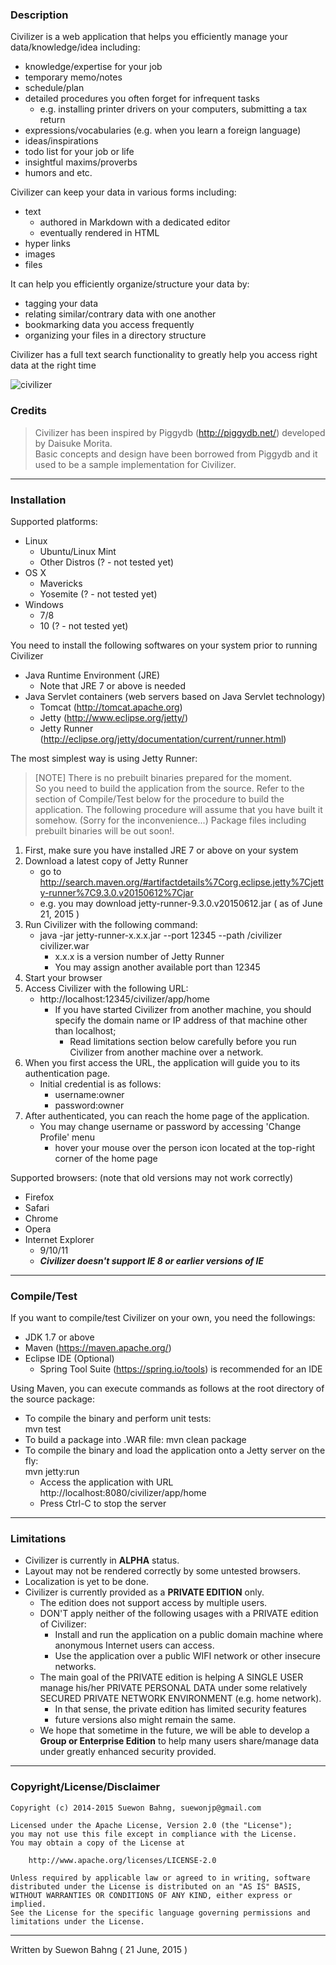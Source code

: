 ### Description

Civilizer is a web application that helps you efficiently manage your data/knowledge/idea including:

- knowledge/expertise for your job
- temporary memo/notes
- schedule/plan
- detailed procedures you often forget for infrequent tasks
  - e.g. installing printer drivers on your computers, submitting a tax return
- expressions/vocabularies (e.g. when you learn a foreign language)
- ideas/inspirations
- todo list for your job or life
- insightful maxims/proverbs
- humors and etc.

Civilizer can keep your data in various forms including:

- text
    - authored in Markdown with a dedicated editor
    - eventually rendered in HTML
- hyper links
- images
- files

It can help you efficiently organize/structure your data by:

- tagging your data
- relating similar/contrary data with one another
- bookmarking data you access frequently
- organizing your files in a directory structure

Civilizer has a full text search functionality to greatly help you access right data at the right time

![civilizer](http://s6.postimg.org/ljrursgg1/civilizer.png)

### Credits 

> Civilizer has been inspired by Piggydb (http://piggydb.net/) developed by Daisuke Morita.    
> Basic concepts and design have been borrowed from Piggydb and it used to be a sample implementation for Civilizer.  

* * *
### Installation

Supported platforms:

- Linux
    - Ubuntu/Linux Mint
    - Other Distros (? - not tested yet)
- OS X
    - Mavericks
    - Yosemite (? - not tested yet)
- Windows
    - 7/8
    - 10 (? - not tested yet)
    
You need to install the following softwares on your system prior to running Civilizer

- Java Runtime Environment (JRE)
    - Note that JRE 7 or above is needed
- Java Servlet containers (web servers based on Java Servlet technology)
    - Tomcat (http://tomcat.apache.org)
    - Jetty (http://www.eclipse.org/jetty/)
    - Jetty Runner (http://eclipse.org/jetty/documentation/current/runner.html)
    
The most simplest way is using Jetty Runner:

> [NOTE] There is no prebuilt binaries prepared for the moment.  
> So you need to build the application from the source. 
> Refer to the section of Compile/Test below for the procedure to build the application.
> The following procedure will assume that you have built it somehow. (Sorry for the inconvenience...) 
> Package files including prebuilt binaries will be out soon!.

1. First, make sure you have installed JRE 7 or above on your system
1. Download a latest copy of Jetty Runner
    - go to http://search.maven.org/#artifactdetails%7Corg.eclipse.jetty%7Cjetty-runner%7C9.3.0.v20150612%7Cjar
    - e.g. you may download jetty-runner-9.3.0.v20150612.jar ( as of June 21, 2015 )
1. Run Civilizer with the following command:
    - java -jar jetty-runner-x.x.x.jar --port 12345 --path /civilizer civilizer.war
        - x.x.x is a version number of Jetty Runner
        - You may assign another available port than 12345
1. Start your browser
1. Access Civilizer with the following URL:
    - http://localhost:12345/civilizer/app/home
        - If you have started Civilizer from another machine, you should specify the domain name or IP address of that machine other than localhost;
            - Read limitations section below carefully before you run Civilizer from another machine over a network.
1. When you first access the URL, the application will guide you to its authentication page.
    - Initial credential is as follows:
        - username:owner
        - password:owner
1. After authenticated, you can reach the home page of the application.
    - You may change username or password by accessing 'Change Profile' menu 
        - hover your mouse over the person icon located at the top-right corner of the home page

Supported browsers: (note that old versions may not work correctly)

- Firefox
- Safari
- Chrome
- Opera
- Internet Explorer
    - 9/10/11
    - ***Civilizer doesn't support IE 8 or earlier versions of IE***
    
* * *
### Compile/Test
If you want to compile/test Civilizer on your own, you need the followings:

- JDK 1.7 or above
- Maven (https://maven.apache.org/)
- Eclipse IDE (Optional)
    - Spring Tool Suite (https://spring.io/tools) is recommended for an IDE

Using Maven, you can execute commands as follows at the root directory of the source package:  

- To compile the binary and perform unit tests:  
        mvn test
- To build a package into .WAR file:
        mvn clean package
- To compile the binary and load the application onto a Jetty server on the fly:  
        mvn jetty:run
  - Access the application with URL http://localhost:8080/civilizer/app/home
  - Press Ctrl-C to stop the server

* * *
### Limitations

- Civilizer is currently in **ALPHA** status.
- Layout may not be rendered correctly by some untested browsers.
- Localization is yet to be done.
- Civilizer is currently provided as a **PRIVATE EDITION** only.
    - The edition does not support access by multiple users.
    - DON'T apply neither of the following usages with a PRIVATE edition of Civilizer:
        - Install and run the application on a public domain machine where anonymous Internet users can access.
        - Use the application over a public WIFI network or other insecure networks.
    - The main goal of the PRIVATE edition is helping A SINGLE USER manage his/her PRIVATE PERSONAL DATA under some relatively SECURED PRIVATE NETWORK ENVIRONMENT (e.g. home network).
        - In that sense, the private edition has limited security features
        - future versions also might remain the same.
    - We hope that sometime in the future, we will be able to develop a **Group or Enterprise Edition** to help many users share/manage data under greatly enhanced security provided.
    
* * *
### Copyright/License/Disclaimer

    Copyright (c) 2014-2015 Suewon Bahng, suewonjp@gmail.com
    
    Licensed under the Apache License, Version 2.0 (the "License");
    you may not use this file except in compliance with the License.
    You may obtain a copy of the License at
    
        http://www.apache.org/licenses/LICENSE-2.0
    
    Unless required by applicable law or agreed to in writing, software
    distributed under the License is distributed on an "AS IS" BASIS,
    WITHOUT WARRANTIES OR CONDITIONS OF ANY KIND, either express or implied.
    See the License for the specific language governing permissions and
    limitations under the License.

* * *
Written by Suewon Bahng   ( 21 June, 2015 )